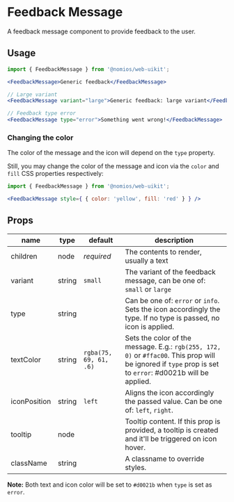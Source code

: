 # Feedback Message

A feedback message component to provide feedback to the user.

## Usage

```jsx
import { FeedbackMessage } from '@nomios/web-uikit';

<FeedbackMessage>Generic feedback</FeedbackMessage>

// Large variant
<FeedbackMessage variant="large">Generic feedback: large variant</FeedbackMessage>

// Feedback type error
<FeedbackMessage type="error">Something went wrong!</FeedbackMessage>
```

### Changing the color

The color of the message and the icon will depend on the `type` property.

Still, you may change the color of the message and icon via the `color` and `fill` CSS properties respectively:

```jsx
import { FeedbackMessage } from '@nomios/web-uikit';

<FeedbackMessage style={ { color: 'yellow', fill: 'red' } } />
```

## Props

| name | type | default | description |
| ---- | ---- | ------- | ----------- |
| children | node | *required* | The contents to render, usually a text |
| variant | string | `small` | The variant of the feedback message, can be one of: `small` or `large` |
| type | string | | Can be one of: `error` or `info`. Sets the icon accordingly the type. If no type is passed, no icon is applied. |
| textColor | string |`rgba(75, 69, 61, .6)`| Sets the color of the message. E.g.: `rgb(255, 172, 0)` or `#ffac00`. This prop will be ignored if `type` prop is set to `error`: #d0021b will be applied. |
| iconPosition | string | `left` | Aligns the icon accordingly the passed value. Can be one of: `left`, `right`. |
| tooltip | node | | Tooltip content. If this prop is provided, a tooltip is created and it'll be triggered on icon hover. |
| className | string | | A classname to override styles. |

**Note:** Both text and icon color will be set to `#d0021b` when `type` is set as `error`.
